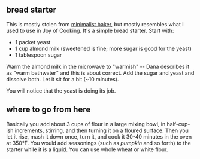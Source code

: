 bread starter
---
This is mostly stolen from [minimalist baker](http://minimalistbaker.com), but mostly resembles what I used to use in Joy of Cooking. It's a simple bread starter. Start with:

- 1 packet yeast
- 1 cup almond milk (sweetened is fine; more sugar is good for the yeast)
- 1 tablespoon sugar

Warm the almond milk in the microwave to "warmish" -- Dana describes it as "warm bathwater" and this is about correct. Add the sugar and yeast and dissolve both. Let it sit for a bit (~10 minutes).

You will notice that the yeast is doing its job.

where to go from here
---
Basically you add about 3 cups of flour in a large mixing bowl, in half-cup-ish increments, stirring, and then turning it on a floured surface. Then you let it rise, mash it down once, turn it, and cook it 30-40 minutes in the oven at 350°F. You would add seasonings (such as *pumpkin* and so forth) to the starter while it is a liquid. You can use whole wheat or white flour.
